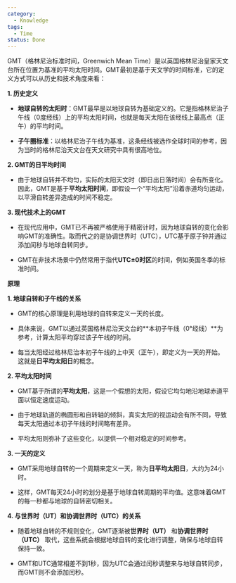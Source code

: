 ```yaml
---
category:
  - Knowledge
tags:
  - Time
status: Done
---
```

GMT（格林尼治标准时间，Greenwich Mean Time）是以英国格林尼治皇家天文台所在位置为基准的平均太阳时间。GMT最初是基于天文学的时间标准，它的定义方式可以从历史和技术角度来看：

**1. 历史定义**

- **地球自转的太阳时**：GMT最早是以地球自转为基础定义的。它是指格林尼治子午线（0度经线）上的平均太阳时间，也就是每天太阳在该经线上最高点（正午）的平均时间。

- **子午圈标准**：以格林尼治子午线为基准，这条经线被选作全球时间的参考，因为当时的格林尼治天文台在天文研究中具有很高地位。

**2. GMT的日平均时间**

- 由于地球自转并不均匀，实际的太阳天文时（即日出日落时间）会有所变化。因此，GMT是基于**平均太阳时间**，即假设一个“平均太阳”沿着赤道均匀运动，以平滑自转差异造成的时间不稳定。

**3. 现代技术上的GMT**

- 在现代应用中，GMT已不再被严格使用于精密计时，因为地球自转的变化会影响GMT的准确性。取而代之的是协调世界时（UTC），UTC基于原子钟并通过添加闰秒与地球自转同步。

- GMT在非技术场景中仍然常用于指代**UTC±0时区**的时间，例如英国冬季的标准时间。

**原理**

**1. 地球自转和子午线的关系**

- GMT的核心原理是利用地球的自转来定义一天的长度。

- 具体来说，GMT以通过英国格林尼治天文台的**本初子午线（0°经线）**为参考，计算太阳平均穿过该子午线的时间。

- 每当太阳经过格林尼治本初子午线的上中天（正午），即定义为一天的开始。这就是**日平均太阳日**的概念。

**2. 平均太阳时间**

- GMT基于所谓的**平均太阳**，这是一个假想的太阳，假设它均匀地沿地球赤道平面以恒定速度运动。

- 由于地球轨道的椭圆形和自转轴的倾斜，真实太阳的视运动会有所不同，导致每天太阳通过本初子午线的时间略有差异。

- 平均太阳则弥补了这些变化，以提供一个相对稳定的时间参考。

**3. 一天的定义**

- GMT采用地球自转的一个周期来定义一天，称为**日平均太阳日**，大约为24小时。

- 这样，GMT每天24小时的划分是基于地球自转周期的平均值。这意味着GMT的每一秒都与地球的自转密切相关。

**4. 与世界时（UT）和协调世界时（UTC）的关系**

- 随着地球自转的不规则变化，GMT逐渐被**世界时（UT）** 和**协调世界时（UTC）** 取代，这些系统会根据地球自转的变化进行调整，确保与地球自转保持一致。

- GMT和UTC通常相差不到1秒，因为UTC会通过闰秒调整来与地球自转同步，而GMT则不会添加闰秒。




